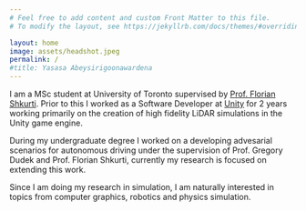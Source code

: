 ```yaml
---
# Feel free to add content and custom Front Matter to this file.
# To modify the layout, see https://jekyllrb.com/docs/themes/#overriding-theme-defaults

layout: home
image: assets/headshot.jpeg
permalink: /
#title: Yasasa Abeysirigoonawardena
---
```


I am a MSc student at University of Toronto supervised by [Prof. Florian Shkurti](http://www.cs.toronto.edu/~florian/).
Prior to this I worked as a Software Developer at [Unity](https://unity.com/) for 2 years working primarily on
the creation of high fidelity LiDAR simulations in the Unity game engine.

During my undergraduate degree I worked on
a developing advesarial scenarios for autonomous driving under the supervision of Prof. Gregory Dudek and
Prof. Florian Shkurti, currently my research is focused on extending this work.

Since I am doing my research in simulation, I am naturally interested in topics from
computer graphics, robotics and physics simulation.
